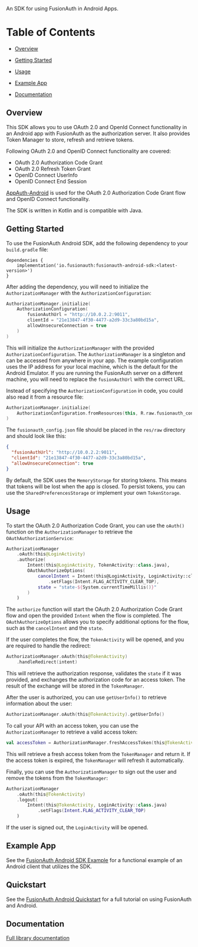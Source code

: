 An SDK for using FusionAuth in Android Apps.

# Table of Contents

- [Overview](#overview)

- [Getting Started](#getting-started)

- [Usage](#usage)

- [Example App](#example-app)

- [Documentation](#documentation)

<!--
this tag, and the corresponding end tag, are used to delineate what is pulled into the FusionAuth docs site (the client libraries pages). Don't remove unless you also change the docs site.

Please also use ``` instead of indenting for code blocks. The backticks are translated correctly to adoc format.
-->

<!--
tag::forDocSite[]
-->

## Overview

This SDK allows you to use OAuth 2.0 and OpenId Connect functionality in an Android app with FusionAuth as the
authorization server.
It also provides Token Manager to store, refresh and retrieve tokens.

Following OAuth 2.0 and OpenID Connect functionality are covered:
- OAuth 2.0 Authorization Code Grant
- OAuth 2.0 Refresh Token Grant
- OpenID Connect UserInfo
- OpenID Connect End Session

[AppAuth-Android](https://github.com/openid/AppAuth-Android) is used for the OAuth 2.0 Authorization Code Grant flow and OpenID Connect functionality.

The SDK is written in Kotlin and is compatible with Java.

## Getting Started

To use the FusionAuth Android SDK, add the following dependency to your `build.gradle` file:

```dsl
dependencies {
    implementation('io.fusionauth:fusionauth-android-sdk:<latest-version>')
}
```

After adding the dependency, you will need to initialize the `AuthorizationManager` with
the `AuthorizationConfiguration`:

```kotlin
AuthorizationManager.initialize(
    AuthorizationConfiguration(
        fusionAuthUrl = "http://10.0.2.2:9011",
        clientId = "21e13847-4f30-4477-a2d9-33c3a80bd15a",
        allowUnsecureConnection = true
    )
)
```

This will initialize the `AuthorizationManager` with the provided `AuthorizationConfiguration`.
The `AuthorizationManager` is a singleton and can be accessed from anywhere in your app.
The example configuration uses the IP address for your local machine, which is the default for the Android Emulator. If
you are running the FusionAuth server on a different machine, you will need to replace the `fusionAuthUrl` with the
correct URL.

Instead of specifying the `AuthorizationConfiguration` in code, you could also read it from a resource file:

```kotlin
AuthorizationManager.initialize(
    AuthorizationConfiguration.fromResources(this, R.raw.fusionauth_config)
)
```

The `fusionauth_config.json` file should be placed in the `res/raw` directory and should look like this:

```json
{
  "fusionAuthUrl": "http://10.0.2.2:9011",
  "clientId": "21e13847-4f30-4477-a2d9-33c3a80bd15a",
  "allowUnsecureConnection": true
}
```

By default, the SDK uses the `MemoryStorage` for storing tokens. This means that tokens will be lost when the app is
closed.
To persist tokens, you can use the `SharedPreferencesStorage` or implement your own `TokenStorage`.

## Usage

To start the OAuth 2.0 Authorization Code Grant, you can use the `oAuth()` function on the `AuthorizationManager` to
retrieve the `OAuthAuthorizationService`:

```kotlin
AuthorizationManager
    .oAuth(this@LoginActivity)
    .authorize(
        Intent(this@LoginActivity, TokenActivity::class.java),
        OAuthAuthorizeOptions(
            cancelIntent = Intent(this@LoginActivity, LoginActivity::class.java)
                .setFlags(Intent.FLAG_ACTIVITY_CLEAR_TOP),
            state = "state-${System.currentTimeMillis()}"
        )
    )
```

The `authorize` function will start the OAuth 2.0 Authorization Code Grant flow and open the provided `Intent` when the
flow is completed.
The `OAuthAuthorizeOptions` allows you to specify additional options for the flow, such as the `cancelIntent` and
the `state`.

If the user completes the flow, the `TokenActivity` will be opened, and you are required to handle the redirect:

```kotlin
AuthorizationManager.oAuth(this@TokenActivity)
    .handleRedirect(intent)
```

This will retrieve the authorization response, validates the `state` if it was provided, and exchanges the authorization
code for an access token.
The result of the exchange will be stored in the `TokenManager`.

After the user is authorized, you can use `getUserInfo()` to retrieve information about the user:

```kotlin
AuthorizationManager.oAuth(this@TokenActivity).getUserInfo()
```

To call your API with an access token, you can use the `AuthorizationManager` to retrieve a valid access token:

```kotlin
val accessToken = AuthorizationManager.freshAccessToken(this@TokenActivity)
```

This will retrieve a fresh access token from the `TokenManager` and return it. If the access token is expired,
the `TokenManager` will refresh it automatically.

Finally, you can use the `AuthorizationManager` to sign out the user and remove the tokens from the `TokenManager`:

```kotlin
AuthorizationManager
    .oAuth(this@TokenActivity)
    .logout(
        Intent(this@TokenActivity, LoginActivity::class.java)
            .setFlags(Intent.FLAG_ACTIVITY_CLEAR_TOP)
    )
```

If the user is signed out, the `LoginActivity` will be opened.

## Example App

See the [FusionAuth Android SDK Example]() for a functional example of an Android client that utilizes the SDK.

## Quickstart

See the [FusionAuth Android Quickstart]() for a full tutorial on using FusionAuth and Android.

## Documentation

[Full library documentation](https://github.com/FusionAuth/fusionauth-android-sdk/blob/main/library/docs/index.md)

<!--
end::forDocSite[]
-->
